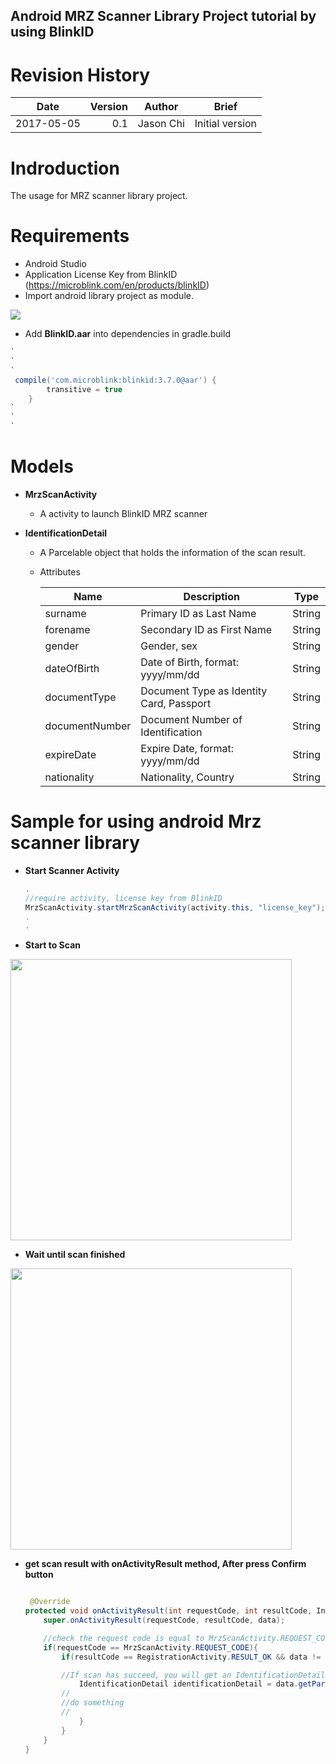  Android MRZ Scanner Library Project tutorial by using BlinkID
 ---------
# Revision History #
| Date | Version | Author | Brief |
| ---- | ----: | :----: | ---- |
| 2017-05-05 | 0.1 | Jason Chi | Initial version |

# Indroduction #
The usage for MRZ scanner library project.

# Requirements #
- Android Studio
- Application License Key from BlinkID (https://microblink.com/en/products/blinkID)
- Import android library project as module.

![](http://i.imgur.com/GFrKGhW.png)

- Add **BlinkID.aar** into dependencies in gradle.build

```groovy
`
`
`
 compile('com.microblink:blinkid:3.7.0@aar') {
        transitive = true
    }
`
`
`
```

# Models #

- **MrzScanActivity**
	- A activity to launch BlinkID MRZ scanner

- **IdentificationDetail**
	- A Parcelable object that holds the information of the scan result.
	- Attributes
	
		| Name | Description | Type |
		| ---- | ---- | :----: |
		| surname | Primary ID as Last Name | String |
		| forename | Secondary ID as First Name | String |
		| gender | Gender, sex | String |
		| dateOfBirth | Date of Birth, format: yyyy/mm/dd | String |
		| documentType | Document Type as Identity Card, Passport | String |
		| documentNumber | Document Number of Identification | String |
		| expireDate | Expire Date, format: yyyy/mm/dd | String |
		| nationality | Nationality, Country | String |


# Sample for using android Mrz scanner library #

 - **Start Scanner Activity**
	```Java
	.
	//require activity, license key from BlinkID
	MrzScanActivity.startMrzScanActivity(activity.this, "license_key");
	.
	.
- **Start to Scan**
 <img src="http://i.imgur.com/e8wLCpS.jpg" width="450">

- **Wait until scan finished**
 <img src="http://i.imgur.com/eNJGe4F.png" width="450">

- **get scan result with onActivityResult method, After press Confirm button**
	```java
	
	 @Override
    protected void onActivityResult(int requestCode, int resultCode, Intent data) {
        super.onActivityResult(requestCode, resultCode, data);

		//check the request code is equal to MrzScanActivity.REQUEST_CODE
        if(requestCode == MrzScanActivity.REQUEST_CODE){
            if(resultCode == RegistrationActivity.RESULT_OK && data != null){

			//If scan has succeed, you will get an IdentificationDetail
                IdentificationDetail identificationDetail = data.getParcelableExtra(MrzScanActivity.EXTRAS_SCAN_RESULT);
			//
			//do something
			//
                }
            }
        }
    }	

